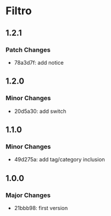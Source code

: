 # Filtro

## 1.2.1

### Patch Changes

- 78a3d7f: add notice

## 1.2.0

### Minor Changes

- 20d5a30: add switch

## 1.1.0

### Minor Changes

- 49d275a: add tag/category inclusion

## 1.0.0

### Major Changes

- 21bbb98: first version
